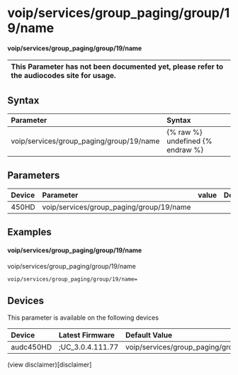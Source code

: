 ﻿---
description: voip/services/group_paging/group/19/name
search: false
---

# voip/services/group_paging/group/19/name

#### voip/services/group_paging/group/19/name


| This Parameter has not been documented yet, please refer to the audiocodes site for usage.  |
| :--- |

## Syntax
| Parameter | Syntax |
| :--- | :--- |
|voip/services/group_paging/group/19/name | {% raw %} undefined {% endraw %} |

## Parameters
|Device|Parameter|value|Description|
|:---|:---|:---|:---|
| 450HD | voip/services/group_paging/group/19/name |  |  |

## Examples
#### voip/services/group_paging/group/19/name

voip/services/group_paging/group/19/name

```
voip/services/group_paging/group/19/name=
```

## Devices
This parameter is available on the following devices

| Device | Latest Firmware | Default Value |
|:---|:---|:---|
| audc450HD | ;UC_3.0.4.111.77 | voip/services/group_paging/group/19/name= 

(view disclaimer)[disclaimer]
